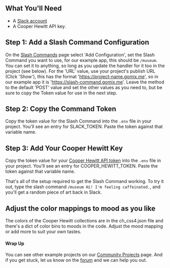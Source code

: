 ## What You'll Need
*   A [Slack account](https://slack.com/)
*   A Cooper Hewitt API key.

## Step 1: Add a Slash Command Configuration
On the [Slash Commands](https://slack.com/apps/A0F82E8CA-slash-commands) page select 'Add Configuration', set the Slash Command you want to use, for our example app, this should be `/museum`. You can set it to anything, so long as you update the handler for it too in the project (see below). For the 'URL' value, use your project's publish URL (Click 'Show'), this has the format 'https://project-name.gomix.me', so in our example app it is 'https://slash-command.gomix.me'. Leave the method to the default 'POST' value and set the other values as you need to, but be sure to copy the Token value for use in the next step.

## Step 2: Copy the Command Token
Copy the token value for the Slash Command into the `.env` file in your  project. You'll see an entry for SLACK_TOKEN. Paste the token against that variable name.

## Step 3: Add Your Cooper Hewitt Key
Copy the token value for your [Cooper Hewitt API token](https://collection.cooperhewitt.org/api/) into the `.env` file in your  project. You'll see an entry for COOPER_HEWITT_TOKEN. Paste the token against that variable name.

That's all of the setup required to get the Slash Command working. To try it out, type the slash command `/museum Hi! I'm feeling caffeinated.`, and you'll get a random piece of art back in Slack. 

## Adjust the color mappings to mood as you like
The colors of the Cooper Hewitt collections are in the ch_css4.json file and there's a dict of color bins to moods in the code. Adjust the mood mapping or add more to suit your own tastes.


#### Wrap Up
You can see other example projects on our [Community Projects](https://gomix.com/community/) page. And if you get stuck, let us know on the [forum](http://support.gomix.com/) and we can help you out.
